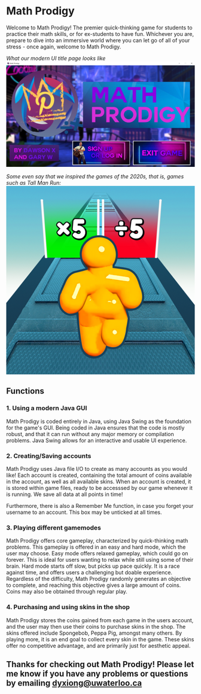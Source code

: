 # Math Prodigy

Welcome to Math Prodigy! The premier quick-thinking game for students to practice their math skills, or for ex-students to have fun. Whichever you are, prepare to dive into an immersive world where you can let go of all of your stress - once again, welcome to Math Prodigy.

_What our modern UI title page looks like_
![alt text](https://github.com/dawsonxiong/MathProdigy/blob/master/src/main/resources/images/gameDemo.png)

_Some even say that we inspired the games of the 2020s, that is, games such as Tall Man Run:_
![alt text](https://github.com/dawsonxiong/MathProdigy/blob/master/src/main/resources/images/tallManRun.png)


## Functions
### 1. Using a modern Java GUI
Math Prodigy is coded entirely in Java, using Java Swing as the foundation for the game's GUI. Being coded in Java ensures that the code is mostly robust, and that it can run without any major memory or compilation problems. Java Swing allows for an interactive and usable UI experience.

### 2. Creating/Saving accounts
Math Prodigy uses Java file I/O to create as many accounts as you would like! Each account is created, containing the total amount of coins available in the account, as well as all available skins. When an account is created, it is stored within game files, ready to be accesssed by our game whenever it is running. We save all data at all points in time!

Furthermore, there is also a Remember Me function, in case you forget your username to an account. This box may be unticked at all times. 

### 3. Playing different gamemodes
Math Prodigy offers core gameplay, characterized by quick-thinking math problems. This gameplay is offered in an easy and hard mode, which the user may choose. Easy mode offers relaxed gameplay, which could go on forever. This is ideal for users wanting to relax while still using some of their brain. Hard mode starts off slow, but picks up pace quickly. It is a race against time, and offers users a challenging but doable experience. Regardless of the difficulty, Math Prodigy randomly generates an objective to complete, and reaching this objective gives a large amount of coins. Coins may also be obtained through regular play.

### 4. Purchasing and using skins in the shop
Math Prodigy stores the coins gained from each game in the users account, and the user may then use their coins to purchase skins in the shop. The skins offered include Spongebob, Peppa Pig, amongst many others. By playing more, it is an end goal to collect every skin in the game. These skins offer no competitive advantage, and are primarily just for aesthetic appeal.

## Thanks for checking out Math Prodigy! Please let me know if you have any problems or questions by emailing dyxiong@uwaterloo.ca
